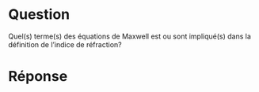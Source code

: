 # Question

Quel(s) terme(s) des équations de Maxwell est ou sont impliqué(s) dans la définition de l’indice de réfraction?

# Réponse

